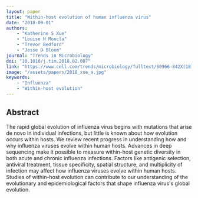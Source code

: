 ```yaml
---
layout: paper
title: "Within-host evolution of human influenza virus"
date: "2018-09-01"
authors: 
    - "Katherine S Xue"
    - "Louise H Moncla"
    - "Trevor Bedford"
    - "Jesse D Bloom"
journal: "Trends in Microbiology"
doi: "10.1016/j.tim.2018.02.007"
link: "https://www.cell.com/trends/microbiology/fulltext/S0966-842X(18)30043-X"
image: "/assets/papers/2018_xue_a.jpg"
keywords:
    - "Influenza"
    - "Within-host evolution"
---
```


## Abstract

The rapid global evolution of influenza virus begins with mutations that arise de novo in individual infections, but little is known about how evolution occurs within hosts. We review recent progress in understanding how and why influenza viruses evolve within human hosts. Advances in deep sequencing make it possible to measure within-host genetic diversity in both acute and chronic influenza infections. Factors like antigenic selection, antiviral treatment, tissue specificity, spatial structure, and multiplicity of infection may affect how influenza viruses evolve within human hosts. Studies of within-host evolution can contribute to our understanding of the evolutionary and epidemiological factors that shape influenza virus's global evolution.
